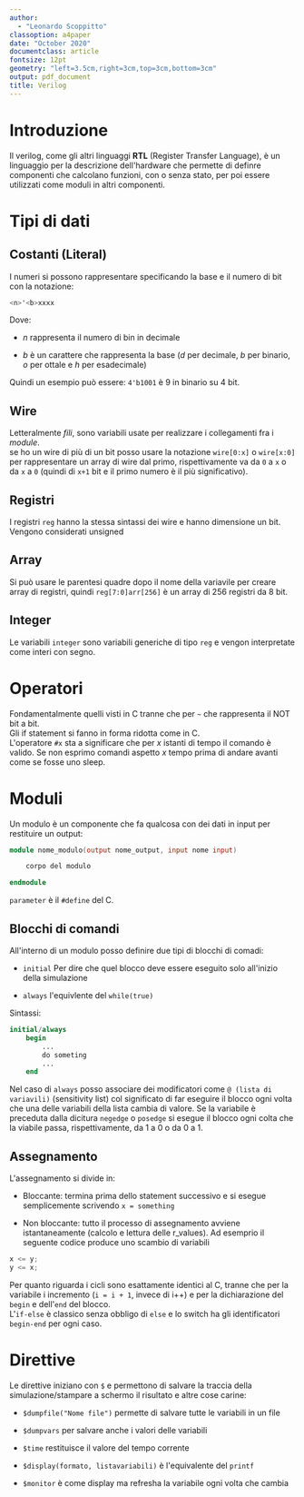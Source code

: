 ```yaml
--- 
author: 
  - "Leonardo Scoppitto"
classoption: a4paper
date: "October 2020"
documentclass: article
fontsize: 12pt
geometry: "left=3.5cm,right=3cm,top=3cm,bottom=3cm"
output: pdf_document
title: Verilog
---
```


# Introduzione

Il verilog, come gli altri linguaggi **RTL** (Register Transfer Language), è un linguaggio per la descrizione dell'hardware che permette di definre componenti che calcolano funzioni, con o senza stato, per poi essere utilizzati come moduli in altri componenti.

# Tipi di dati

## Costanti (Literal)

I numeri si possono rappresentare specificando la base e il numero di bit con la notazione:
 ```verilog
<n>'<b>xxxx
 ```
 Dove:

 * *n* rappresenta il numero di bin in decimale

 * *b* è un carattere che rappresenta la base (*d* per decimale, *b* per binario, *o* per ottale e *h* per esadecimale)

 Quindi un esempio può essere: `4'b1001` è 9 in binario su 4 bit.

 ## Wire


Letteralmente *fili*, sono variabili usate per realizzare i collegamenti fra i *module*.\
se ho un wire di più di un bit posso usare la notazione `wire[0:x]` o `wire[x:0]` per rappresentare un array di wire dal primo, rispettivamente va da `0` a `x` o da `x` a `0` (quindi di `x+1` bit e il primo numero è il più significativo).

## Registri

I registri `reg` hanno la stessa sintassi dei wire e hanno dimensione un bit. Vengono considerati unsigned

## Array

Si può usare le parentesi quadre dopo il nome della variavile per creare array di registri, quindi `reg[7:0]arr[256]` è un array di 256 registri da 8 bit.

## Integer 

Le variabili `integer` sono variabili generiche di tipo `reg` e vengon interpretate come interi con segno.

# Operatori

Fondamentalmente quelli visti in C tranne che per `~` che rappresenta il NOT bit a bit.\
Gli if statement si fanno in forma ridotta come in C.\
L'operatore `#x` sta a significare che per *x* istanti di tempo il comando è valido. Se non esprimo comandi aspetto *x* tempo prima di andare avanti come se fosse uno sleep.

# Moduli

Un modulo è un componente che fa qualcosa con dei dati in input per restituire un output:
```verilog
module nome_modulo(output nome_output, input nome input)

    corpo del modulo

endmodule
```
`parameter` è il `#define` del C.

## Blocchi di comandi

All'interno di un modulo posso definire due tipi di blocchi di comadi:

* `initial` Per dire che quel blocco deve essere eseguito solo all'inizio della simulazione

* `always` l'equivlente del `while(true)`

Sintassi:
```verilog
initial/always
    begin
        ...
        do someting
        ...
    end
```
Nel caso di `always` posso associare dei modificatori come `@ (lista di variavili)` (sensitivity list) col significato di far eseguire il blocco ogni volta che una delle variabili della lista cambia di valore.
Se la variabile è preceduta dalla dicitura `negedge` o `posedge` si esegue il blocco ogni colta che la viabile passa, rispettivamente, da 1 a 0 o da 0 a 1.

## Assegnamento

L'assegnamento si divide in:

* Bloccante: termina prima dello statement successivo e si esegue semplicemente scrivendo `x = something`

* Non bloccante: tutto il processo di assegnamento avviene istantaneamente (calcolo e lettura delle r_values). Ad esemprio il seguente codice produce uno scambio di variabili
```verilog
x <= y;
y <= x;
``` 

Per quanto riguarda i cicli sono esattamente identici al C, tranne che per la variabile i incremento (`i = i + 1`, invece di i++) e per la dichiarazione del `begin` e dell'`end` del blocco.\
L'`if-else` è classico senza obbligo di `else` e lo switch ha gli identificatori `begin-end` per ogni caso.

# Direttive

Le direttive iniziano con `$` e permettono di salvare la traccia della simulazione/stampare a schermo il risultato e altre cose carine:

* `$dumpfile("Nome file")` permette di salvare tutte le variabili in un file

* `$dumpvars` per salvare anche i valori delle variabili

* `$time` restituisce il valore del tempo corrente

* `$display(formato, listavariabili)` è l'equivalente del `printf`

* `$monitor` è come display ma refresha la variabile ogni volta che cambia


